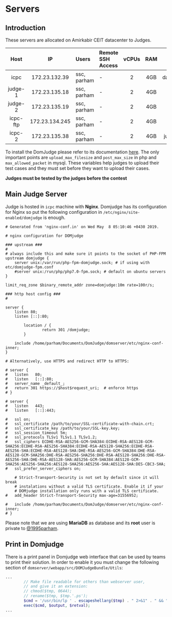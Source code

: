 # Servers
## Introduction
These servers are allocated on Amirkabir CEIT datacenter to Judges.

| Host | IP | Users | Remote SSH Access | vCPUs | RAM | URL |
|:----:|:--:|:----- | :------------ | :----: | :---: | :---: |
| icpc | 172.23.132.39 | ssc, parham | - | 2 | 4GB | daavar.ceit.aut.ac.ir |
| judge-1 | 172.23.135.18 | ssc, parham | - | 2 | 4GB | - |
| judge-2 | 172.23.135.19 | ssc, parham | - | 2 | 4GB | - |
| icpc-ftp | 172.23.134.245 | ssc, parham | - | 2 | 4GB | - |
| icpc-2 | 172.23.135.38 | ssc, parham | - | 2 | 4GB | judge.ceit.aut.ac.ir |

To install the DomJudge please refer to its documentation [here](https://www.domjudge.org/).
The only important points are `upload_max_filesize` and `post_max_size` in php and `max_allowed_packet` in mysql.
These variables help judges to upload their test cases and they must set before they want to upload their cases.

**Judges must be tested by the judges before the contest**

## Main Judge Server
Judge is hosted in `icpc` machine with **Nginx**. Domjudge has its configuration for Nginx so
put the following configuration in `/etc/nginx/site-enabled/domjudge` is enough.

```
# Generated from 'nginx-conf.in' on Wed May  8 05:10:46 +0430 2019.

# nginx configuration for DOMjudge

### upstream ###
#
# always include this and make sure it points to the socket of PHP-FPM
upstream domjudge {
	server unix:/var/run/php-fpm-domjudge.sock; # if using with etc/domjudge-fpm.conf
	#server unix:/run/php/php7.0-fpm.sock; # default on ubuntu servers
}

limit_req_zone $binary_remote_addr zone=domjudge:10m rate=100r/s;

### http host config ###
#

server {
	listen 80;
	listen [::]:80;

        location / {
                return 301 /domjudge;
        }

	include /home/parham/Documents/DomJudge/domserver/etc/nginx-conf-inner;
}

# Alternatively, use HTTPS and redirect HTTP to HTTPS:

# server {
# 	listen   80;
# 	listen   [::]:80;
# 	server_name _default_;
# 	return 301 https://$host$request_uri;  # enforce https
# }

# server {
# 	listen   443;
# 	listen   [::]:443;

# 	ssl on;
# 	ssl_certificate /path/to/your/SSL-certificate-with-chain.crt;
# 	ssl_certificate_key /path/to/your/SSL-key.key;
# 	ssl_session_timeout 5m;
# 	ssl_protocols TLSv1 TLSv1.1 TLSv1.2;
#	ssl_ciphers ECDHE-RSA-AES256-GCM-SHA384:ECDHE-RSA-AES128-GCM-SHA256:ECDHE-RSA-AES256-SHA384:ECDHE-RSA-AES128-SHA256:ECDHE-RSA-AES256-SHA:ECDHE-RSA-AES128-SHA:DHE-RSA-AES256-GCM-SHA384:DHE-RSA-AES128-GCM-SHA256:DHE-RSA-AES256-SHA256:DHE-RSA-AES128-SHA256:DHE-RSA-AES256-SHA:DHE-RSA-AES128-SHA:AES256-GCM-SHA384:AES128-GCM-SHA256:AES256-SHA256:AES128-SHA256:AES256-SHA:AES128-SHA:DES-CBC3-SHA;
# 	ssl_prefer_server_ciphers on;

	# Strict-Transport-Security is not set by default since it will break
	# instalations without a valid TLS certificate. Enable it if your
	# DOMjudge installation only runs with a valid TLS certificate.
# 	add_header Strict-Transport-Security max-age=31556952;

# 	include /home/parham/Documents/DomJudge/domserver/etc/nginx-conf-inner;
# }
```

Please note that we are using **MariaDB** as database and its **root** user is private to [@1995parham](https://github.com/1995parham).

## Print in Domjudge
There is a print panel in Domjudge web interface that can be used by teams to print their solution.
In order to enable it you must change the following section of `domserver/webapp/src/DOMJudgeBundle/Utils`:

```php
...
        // Make file readable for others than webserver user,
        // and give it an extension:
        // chmod($tmp, 0644);
        // rename($tmp, $tmp.'.ps');
        $cmd = '/usr/bin/lp ' . escapeshellarg($tmp) . " 2>&1" . " && " . "rm " . escapeshellarg($tmp);
        exec($cmd, $output, $retval);
...
```

